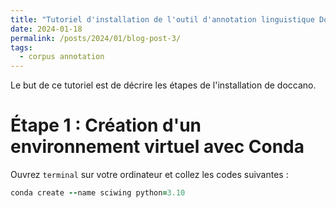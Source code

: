 ```yaml
---
title: "Tutoriel d'installation de l'outil d'annotation linguistique Doccano"
date: 2024-01-18
permalink: /posts/2024/01/blog-post-3/
tags:
  - corpus annotation
---
```

Le but de ce tutoriel est de décrire les étapes de l'installation de doccano.

Étape 1 : Création d'un environnement virtuel avec Conda
======
Ouvrez `terminal` sur votre ordinateur et collez les codes suivantes : 

```ruby
conda create --name sciwing python=3.10
```
